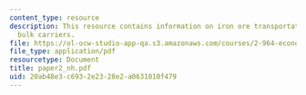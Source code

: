```yaml
---
content_type: resource
description: This resource contains information on iron ore transportation in capesize
  bulk carriers.
file: https://ol-ocw-studio-app-qa.s3.amazonaws.com/courses/2-964-economics-of-marine-transportation-industries-fall-2006/20ab48e3c6932e2328e2a0631010f479_paper2_nh.pdf
file_type: application/pdf
resourcetype: Document
title: paper2_nh.pdf
uid: 20ab48e3-c693-2e23-28e2-a0631010f479
---
```

